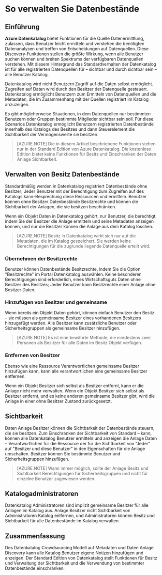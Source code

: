 <properties
   pageTitle="So verwalten Sie Datenbestände | Microsoft Azure"
   description="Gewusst wie-Artikel zum Steuern der Sichtbarkeit und Besitz Datenbestände Hervorhebung registriert in Azure Datenkatalog."
   services="data-catalog"
   documentationCenter=""
   authors="steelanddata"
   manager="NA"
   editor=""
   tags=""/>
<tags
   ms.service="data-catalog"
   ms.devlang="NA"
   ms.topic="article"
   ms.tgt_pltfrm="NA"
   ms.workload="data-catalog"
   ms.date="10/04/2016"
   ms.author="maroche"/>


# <a name="how-to-manage-data-assets"></a>So verwalten Sie Datenbestände

## <a name="introduction"></a>Einführung

**Azure Datenkatalog** bietet Funktionen für die Quelle Datenermittlung, zulassen, dass Benutzer leicht ermitteln und verstehen die benötigten Datenanalysen und treffen von Entscheidungen auf Datenquellen. Diese Discovery-Funktionen stellen die größte Wirkung, wenn alle Benutzer suchen können und breiten Spektrums der verfügbaren Datenquellen verstehen. Mit diesem Hintergrund das Standardverhalten der Datenkatalog ist für alle registrierten Datenquellen für – sichtbar und durch sichtbar sein – alle Benutzer Katalog.

Datenkatalog wird nicht Benutzern Zugriff auf die Daten selbst ermöglicht. Zugreifen auf Daten wird durch den Besitzer der Datenquelle gesteuert. Datenkatalog ermöglicht Benutzern zum Ermitteln von Datenquellen und die Metadaten, die im Zusammenhang mit der Quellen registriert im Katalog anzuzeigen.

Es gibt möglicherweise Situationen, in dem Datenquellen nur bestimmten Benutzern oder Gruppen bestimmte Mitglieder sichtbar sein soll. Für diese Szenarios Datenkatalog ermöglicht Benutzern registrierten Datenbestände innerhalb des Katalogs des Besitzes und dann Steuerelement die Sichtbarkeit der Vermögenswerte sie besitzen.

> [AZURE.NOTE] Die in diesem Artikel beschriebene Funktionen stehen nur in der Standard Edition von Azure Datenkatalog. Die kostenlose Edition bietet keine Funktionen für Besitz und Einschränken der Daten Anlage Sichtbarkeit.

## <a name="managing-ownership-of-data-assets"></a>Verwalten von Besitz Datenbestände
Standardmäßig werden in Datenkatalog registriert Datenbestände ohne Besitzer; Jeder Benutzer mit der Berechtigung zum Zugreifen auf des Katalogs kann-Besprechung diese Ressourcen und ermitteln. Benutzer können ohne Besitzer Datenbestände Besitzrechte und können die Sichtbarkeit der Anlagen, die sie besitzen beschränken.

Wenn ein Objekt Daten in Datenkatalog gehört, nur Benutzer, die berechtigt, indem Sie der Besitzer die Anlage ermitteln und seine Metadaten anzeigen können, und nur die Besitzer können die Anlage aus dem Katalog löschen.

> [AZURE.NOTE] Besitz in Datenkatalog wirkt sich nur auf die Metadaten, die im Katalog gespeichert. Sie werden keine Berechtigungen für die zugrunde liegende Datenquelle erteilt wird.

### <a name="taking-ownership"></a>Übernehmen der Besitzrechte
Benutzer können Datenbestände Besitzrechte, indem Sie die Option "Besitzrechte" im Portal Datenkatalog auswählen. Keine besonderen Berechtigungen sind erforderlich, eines Wirtschaftsguts Daten ohne Besitzer des Besitzes; Jeder Benutzer kann Besitzrechte einer Anlage ohne Besitzer Daten.

### <a name="adding-owners-and-co-owners"></a>Hinzufügen von Besitzer und gemeinsame
Wenn bereits ein Objekt Daten gehört, können einfach Benutzer den Besitz – sie müssen als gemeinsame Besitzer eines vorhandenen Besitzers hinzugefügt werden. Alle Besitzer kann zusätzliche Benutzer oder Sicherheitsgruppen als gemeinsame Besitzer hinzufügen.

> [AZURE.NOTE] Es ist eine bewährte Methode, die mindestens zwei Personen als Besitzer für alle Daten im Besitz Objekt verfügen.

### <a name="removing-owners"></a>Entfernen von Besitzer
Ebenso wie eine Ressource Verantwortlichen gemeinsame Besitzer hinzufügen kann, kann alle verantwortlichen eine gemeinsame Besitzer entfernen.

Wenn ein Objekt Besitzer sich selbst als Besitzer entfernt, kann er die Anlage nicht mehr verwalten. Wenn ein Objekt Besitzer sich selbst als Besitzer entfernt, und es keine anderen gemeinsame Besitzer gibt, wird die Anlage in einer ohne Besitzer Zustand zurückgesetzt.

## <a name="visibility"></a>Sichtbarkeit
Daten Anlage Besitzer können die Sichtbarkeit der Datenbestände steuern, die sie besitzen. Zum Einschränken der Sichtbarkeit von Standard – kann, können alle Datenkatalog Benutzer ermitteln und anzeigen die Anlage Daten – Verantwortlichen für die Ressource der für die Sichtbarkeit von "Jeder" auf "Besitzer und diese Benutzer" in den Eigenschaften für die Anlage umschalten. Besitzer können Sie bestimmte Benutzer und Sicherheitsgruppen hinzufügen.

> [AZURE.NOTE] Wann immer möglich, sollte der Anlage Besitz und Sichtbarkeit Berechtigungen für Sicherheitsgruppen und nicht für einzelne Benutzer zugewiesen werden.

## <a name="catalog-administrators"></a>Katalogadministratoren
Datenkatalog Administratoren sind implizit gemeinsame Besitzer für alle Anlagen im Katalog aus. Anlage Besitzer nicht Sichtbarkeit von Administratoren Katalog entfernen, und Administratoren können Besitz und Sichtbarkeit für alle Datenbestände im Katalog verwalten.

## <a name="summary"></a>Zusammenfassung
Des Datenkatalog Crowdsourcing Modell auf Metadaten und Daten Anlage Discovery kann alle Katalog Benutzer eigene Notizen hinzufügen und anzeigen. Der Standard Edition von Datenkatalog stellt Funktionen für Besitz und Verwaltung der Sichtbarkeit und die Verwendung von bestimmter Datenbestände einschränken.
